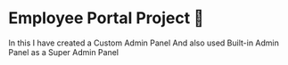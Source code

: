 
<h1>Employee Portal Project 🚀</h1>
<p>In this I have created a Custom Admin Panel And also used Built-in Admin Panel as a Super Admin Panel</p>
